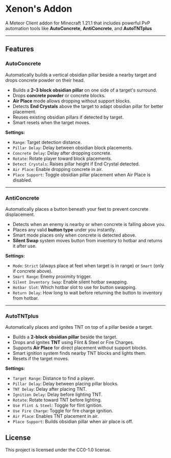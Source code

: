 # Xenon's Addon

A Meteor Client addon for Minecraft 1.21.1 that includes powerful PvP automation tools like **AutoConcrete**, **AntiConcrete**, and **AutoTNTplus** 

---

##  Features

###  AutoConcrete
Automatically builds a vertical obsidian pillar beside a nearby target and drops concrete powder on their head.

- Builds a **2–3 block obsidian pillar** on one side of a target's surround.
- Drops **concrete powder** or concrete blocks.
- **Air Place** mode allows dropping without support blocks.
- Detects **End Crystals** above the target to adapt obsidian pillar for better placement.
- Reuses existing obsidian pillars if detected by target.
- Smart resets when the target moves.

**Settings:**
- `Range`: Target detection distance.
- `Pillar Delay`: Delay between obsidian block placements.
- `Concrete Delay`: Delay after dropping concrete.
- `Rotate`: Rotate player toward block placements.
- `Detect Crystals`: Raises pillar height if End Crystal detected.
- `Air Place`: Enable dropping concrete in air.
- `Place Support`: Toggle obsidian pillar placement when Air Place is disabled.

---

###  AntiConcrete
Automatically places a button beneath your feet to prevent concrete displacement.

- Detects when an enemy is nearby or when concrete is falling above you.
- Places any valid **button type** under you instantly.
- Smart mode places only when concrete is detected above.
- **Silent Swap** system moves button from inventory to hotbar and returns it after use.

**Settings:**
- `Mode`: `Strict` (always place at feet when target is in range) or `Smart` (only if concrete above).
- `Smart Range`: Enemy proximity trigger.
- `Silent Inventory Swap`: Enable silent hotbar swapping.
- `Hotbar Slot`: Which hotbar slot to use for button swapping.
- `Return Delay`: How long to wait before returning the button to inventory from hotbar.

---

###  AutoTNTplus
Automatically places and ignites TNT on top of a pillar beside a target.

- Builds a **2-block obsidian pillar** beside the target.
- Drops and ignites **TNT** using Flint & Steel or Fire Charges.
- Supports **Air Place** for direct placement without support blocks.
- Smart ignition system finds nearby TNT blocks and lights them.
- Resets if the target moves.

**Settings:**
- `Target Range`: Distance to find a player.
- `Pillar Delay`: Delay between placing pillar blocks.
- `TNT Delay`: Delay after placing TNT.
- `Ignition Delay`: Delay before lighting TNT.
- `Rotate`: Rotate toward TNT before lighting.
- `Use Flint & Steel`: Toggle for flint ignition.
- `Use Fire Charge`: Toggle for fire charge ignition.
- `Air Place`: Enables TNT placement in air.
- `Place Support`: Builds obsidian pillar when air place is off.

##  License
This project is licensed under the CC0-1.0 license.